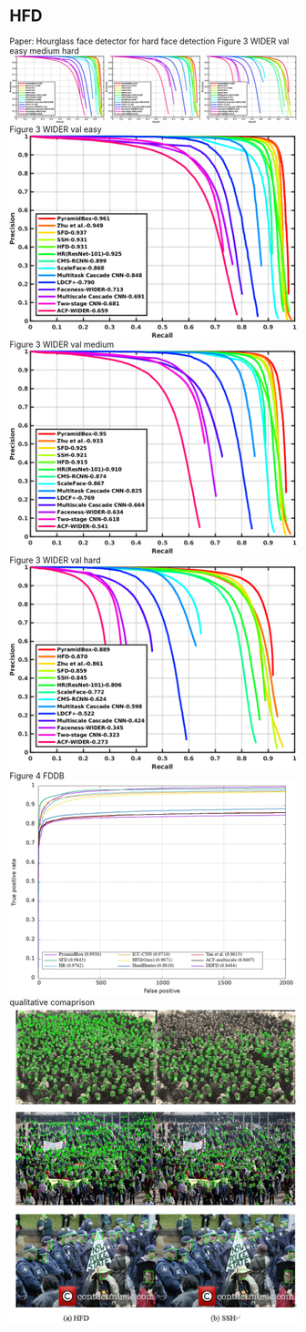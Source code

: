 # HFD
Paper: Hourglass face detector for hard face detection
Figure 3 WIDER val easy medium hard
![Figure 3 WIDER val easy medium hard](https://github.com/ZijunYu/HFD/blob/main/Figure%203%20(WIDER%20easy%20medium%20hard).png)
Figure 3 WIDER val easy
![Figure 3 WIDER val easy](https://github.com/ZijunYu/HFD/blob/main/Figure3%20WIDER%20easy.png)
Figure 3 WIDER val medium
![Figure 3 WIDER val medium](https://github.com/ZijunYu/HFD/blob/main/Figure3%20WIDER%20medium.png)
Figure 3 WIDER val hard
![Figure 3 WIDER val hard](https://github.com/ZijunYu/HFD/blob/main/Figure3%20WIDER%20hard.png)
Figure 4 FDDB
![Figure 4 FDDB](https://github.com/ZijunYu/HFD/blob/main/Figure%204%20FDDB.png)
qualitative comaprison
![qualitative comparison](https://github.com/ZijunYu/HFD/blob/main/qualitative%20comparison.PNG)
